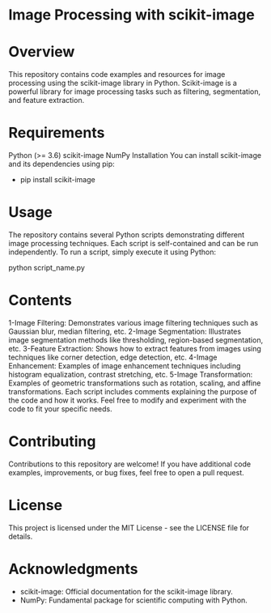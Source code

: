 # Image Processing with scikit-image
# Overview
This repository contains code examples and resources for image processing using the scikit-image library in Python. Scikit-image is a powerful library for image processing tasks such as filtering, segmentation, and feature extraction.

# Requirements
Python (>= 3.6)
scikit-image
NumPy
Installation
You can install scikit-image and its dependencies using pip:
- pip install scikit-image

# Usage
The repository contains several Python scripts demonstrating different image processing techniques. Each script is self-contained and can be run independently.
To run a script, simply execute it using Python:

python script_name.py

# Contents
1-Image Filtering: Demonstrates various image filtering techniques such as Gaussian blur, median filtering, etc.
2-Image Segmentation: Illustrates image segmentation methods like thresholding, region-based segmentation, etc.
3-Feature Extraction: Shows how to extract features from images using techniques like corner detection, edge detection, etc.
4-Image Enhancement: Examples of image enhancement techniques including histogram equalization, contrast stretching, etc.
5-Image Transformation: Examples of geometric transformations such as rotation, scaling, and affine transformations.
Each script includes comments explaining the purpose of the code and how it works. Feel free to modify and experiment with the code to fit your specific needs.

# Contributing
Contributions to this repository are welcome! If you have additional code examples, improvements, or bug fixes, feel free to open a pull request.

# License
This project is licensed under the MIT License - see the LICENSE file for details.

# Acknowledgments
- scikit-image: Official documentation for the scikit-image library.
- NumPy: Fundamental package for scientific computing with Python.
